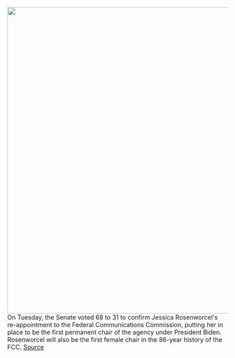 <img src='https://cdn.vox-cdn.com/thumbor/9O5CFvzHw-Ca3LbRGY5_9_aXdoI=/0x0:4574x3049/1200x800/filters:focal(2440x592:3170x1322)/cdn.vox-cdn.com/uploads/chorus_image/image/70240231/1222449901.0.jpg' width='700px' /><br/>
On Tuesday, the Senate voted 68 to 31 to confirm Jessica Rosenworcel's re-appointment to the Federal Communications Commission, putting her in place to be the first permanent chair of the agency under President Biden. Rosenworcel will also be the first female chair in the 86-year history of the FCC.
<a href='https://www.theverge.com/2021/12/7/22820873/jessica-rosenworcel-fcc-chair-confirmed-biden-net-neutrality'> Source <a/>